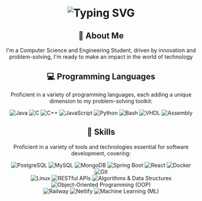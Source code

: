 <div align="center">
    <h1>
        <img src="https://readme-typing-svg.herokuapp.com?font=Jetbrains+mono&size=40&duration=3000&color=33FF33&center=true&vCenter=true&width=435&lines=Hey..+I'm+Sami;This+is..;..my+Github..;" alt="Typing SVG"/>
    </h1>
</div>
<div align="center">
    <h2>🚀 About Me</h2>
    <!-- <p><img src="termina-gh.gif" alt="Terminal GH GIF" /></p> -->
    <p>I'm a Computer Science and Engineering Student, driven by innovation and problem-solving, I'm 
ready to make an impact in the world of technology</p>
</div>

<div align="center">
    <h2>💻 Programming Languages</h2>
    <p>Proficient in a variety of programming languages, each adding a unique dimension to my problem-solving toolkit:</p>
    <div align="center">
        <img src="https://img.shields.io/badge/Java-007396?style=for-the-badge&logo=java&logoColor=white" alt="Java" />
        <img src="https://img.shields.io/badge/C-00599C?style=for-the-badge&logo=c&logoColor=white" alt="C"/>
        <img src="https://img.shields.io/badge/C++-00599C?style=for-the-badge&logo=cplusplus&logoColor=white" alt="C++"/>
        <img src="https://img.shields.io/badge/JavaScript-F7DF1E?style=for-the-badge&logo=javascript&logoColor=black" alt="JavaScript"/>
        <img src="https://img.shields.io/badge/Python-3776AB?style=for-the-badge&logo=python&logoColor=white" alt="Python"/>
        <img src="https://img.shields.io/badge/Bash-4EAA25?style=for-the-badge&logo=gnu-bash&logoColor=white" alt="Bash"/>
        <img src="https://img.shields.io/badge/VHDL-009999?style=for-the-badge&logo=xilinx&logoColor=white" alt="VHDL"/>
        <img src="https://img.shields.io/badge/Assembly-000000?style=for-the-badge&logo=assemblyscript&logoColor=white" alt="Assembly"/>
    </div>
</div>

<div align="center">
    <h2>🔧 Skills</h2>
    <p>Proficient in a variety of tools and technologies essential for software development, covering:</p>
    <div align="center">
        <img src="https://img.shields.io/badge/PostgreSQL-336791?style=for-the-badge&logo=postgresql&logoColor=white" alt="PostgreSQL"/>
        <img src="https://img.shields.io/badge/MySQL-4479A1?style=for-the-badge&logo=mysql&logoColor=white" alt="MySQL"/>
        <img src="https://img.shields.io/badge/MongoDB-47A248?style=for-the-badge&logo=mongodb&logoColor=white" alt="MongoDB"/>
        <img src="https://img.shields.io/badge/Spring%20Boot-6DB33F?style=for-the-badge&logo=spring-boot&logoColor=white" alt="Spring Boot"/>
        <img src="https://img.shields.io/badge/React-61DAFB?style=for-the-badge&logo=react&logoColor=white" alt="React"/>
        <img src="https://img.shields.io/badge/Docker-2496ED?style=for-the-badge&logo=docker&logoColor=white" alt="Docker"/>
        <img src="https://img.shields.io/badge/Git-F05032?style=for-the-badge&logo=git&logoColor=white" alt="Git"/>
        <br>
        <img src="https://img.shields.io/badge/Linux-FCC624?style=for-the-badge&logo=linux&logoColor=black" alt="Linux"/>
        <img src="https://img.shields.io/badge/RESTful%20APIs-005571?style=for-the-badge" alt="RESTful APIs"/>
        <img src="https://img.shields.io/badge/Algorithms%20%26%20Data%20Structures-0769AD?style=for-the-badge" alt="Algorithms & Data Structures"/>
        <img src="https://img.shields.io/badge/Object--Oriented%20Programming%20(OOP)-F89820?style=for-the-badge" alt="Object-Oriented Programming (OOP)"/>
        <br>
        <img src="https://img.shields.io/badge/Railway-9933CC?style=for-the-badge&logo=railway&logoColor=white" alt="Railway"/>
        <img src="https://img.shields.io/badge/Netlify-00C7B7?style=for-the-badge&logo=netlify&logoColor=white" alt="Netlify"/>
        <img src="https://img.shields.io/badge/Machine%20Learning-FF6F00?style=for-the-badge&logo=machine-learning&logoColor=white" alt="Machine Learning (ML)"/>
    </div>
</div>


<!--
**volWork7/volWork7** is a ✨ _special_ ✨ repository because its `README.md` (this file) appears on your GitHub profile.

Here are some ideas to get you started:

- 🔭 I’m currently working on ...
- 🌱 I’m currently learning ...
- 👯 I’m looking to collaborate on ...
- 🤔 I’m looking for help with ...
- 💬 Ask me about ...
- 📫 How to reach me: ...
- 😄 Pronouns: ...
- ⚡ Fun fact: ...
-->
